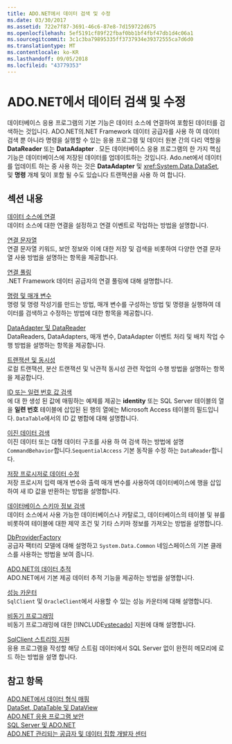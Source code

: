 ```yaml
---
title: ADO.NET에서 데이터 검색 및 수정
ms.date: 03/30/2017
ms.assetid: 722e7f87-3691-46c6-87e8-7d159722d675
ms.openlocfilehash: 5ef5191cf89f22fbaf0bb1bf4fbf47db1d4c06a1
ms.sourcegitcommit: 3c1c3ba79895335ff3737934e39372555ca7d6d0
ms.translationtype: MT
ms.contentlocale: ko-KR
ms.lasthandoff: 09/05/2018
ms.locfileid: "43779353"
---
```

# <a name="retrieving-and-modifying-data-in-adonet"></a>ADO.NET에서 데이터 검색 및 수정
데이터베이스 응용 프로그램의 기본 기능은 데이터 소스에 연결하여 포함된 데이터를 검색하는 것입니다. ADO.NET의.NET Framework 데이터 공급자를 사용 하 여 데이터 검색 뿐 아니라 명령을 실행할 수 있는 응용 프로그램 및 데이터 원본 간의 다리 역할을 **DataReader** 또는 **DataAdapter** . 모든 데이터베이스 응용 프로그램의 한 가지 핵심 기능은 데이터베이스에 저장된 데이터를 업데이트하는 것입니다. Ado.net에서 데이터를 업데이트 하는 중 사용 하는 것은 **DataAdapter** 및 <xref:System.Data.DataSet>, 및 **명령** 개체 및이 포함 될 수도 있습니다 트랜잭션을 사용 하 여 합니다.  
  
## <a name="in-this-section"></a>섹션 내용  
 [데이터 소스에 연결](../../../../docs/framework/data/adonet/connecting-to-a-data-source.md)  
 데이터 소스에 대한 연결을 설정하고 연결 이벤트로 작업하는 방법을 설명합니다.  
  
 [연결 문자열](../../../../docs/framework/data/adonet/connection-strings.md)  
 연결 문자열 키워드, 보안 정보와 이에 대한 저장 및 검색을 비롯하여 다양한 연결 문자열 사용 방법을 설명하는 항목을 제공합니다.  
  
 [연결 풀링](../../../../docs/framework/data/adonet/connection-pooling.md)  
 .NET Framework 데이터 공급자의 연결 풀링에 대해 설명합니다.  
  
 [명령 및 매개 변수](../../../../docs/framework/data/adonet/commands-and-parameters.md)  
 명령 및 명령 작성기를 만드는 방법, 매개 변수를 구성하는 방법 및 명령을 실행하여 데이터를 검색하고 수정하는 방법에 대한 항목을 제공합니다.  
  
 [DataAdapter 및 DataReader](../../../../docs/framework/data/adonet/dataadapters-and-datareaders.md)  
 DataReaders, DataAdapters, 매개 변수, DataAdapter 이벤트 처리 및 배치 작업 수행 방법을 설명하는 항목을 제공합니다.  
  
 [트랜잭션 및 동시성](../../../../docs/framework/data/adonet/transactions-and-concurrency.md)  
 로컬 트랜잭션, 분산 트랜잭션 및 낙관적 동시성 관련 작업의 수행 방법을 설명하는 항목을 제공합니다.  
  
 [ID 또는 일련 번호 값 검색](../../../../docs/framework/data/adonet/retrieving-identity-or-autonumber-values.md)  
 에 대 한 생성 된 값에 매핑하는 예제를 제공는 **identity** 또는 SQL Server 테이블의 열을 **일련 번호** 테이블에 삽입된 된 행의 열에는 Microsoft Access 테이블의 필드입니다. `DataTable`에서의 ID 값 병합에 대해 설명합니다.  
  
 [이진 데이터 검색](../../../../docs/framework/data/adonet/retrieving-binary-data.md)  
 이진 데이터 또는 대형 데이터 구조를 사용 하 여 검색 하는 방법에 설명 `CommandBehavior`합니다.`SequentialAccess` 기본 동작을 수정 하는 `DataReader`합니다.  
  
 [저장 프로시저로 데이터 수정](../../../../docs/framework/data/adonet/modifying-data-with-stored-procedures.md)  
 저장 프로시저 입력 매개 변수와 출력 매개 변수를 사용하여 데이터베이스에 행을 삽입하여 새 ID 값을 반환하는 방법을 설명합니다.  
  
 [데이터베이스 스키마 정보 검색](../../../../docs/framework/data/adonet/retrieving-database-schema-information.md)  
 데이터 소스에서 사용 가능한 데이터베이스나 카탈로그, 데이터베이스의 테이블 및 뷰를 비롯하여 테이블에 대한 제약 조건 및 기타 스키마 정보를 가져오는 방법을 설명합니다.  
  
 [DbProviderFactory](../../../../docs/framework/data/adonet/dbproviderfactories.md)  
 공급자 팩터리 모델에 대해 설명하고 `System.Data.Common` 네임스페이스의 기본 클래스를 사용하는 방법을 보여 줍니다.  
  
 [ADO.NET의 데이터 추적](../../../../docs/framework/data/adonet/data-tracing.md)  
 ADO.NET에서 기본 제공 데이터 추적 기능을 제공하는 방법을 설명합니다.  
  
 [성능 카운터](../../../../docs/framework/data/adonet/performance-counters.md)  
 `SqlClient` 및 `OracleClient`에서 사용할 수 있는 성능 카운터에 대해 설명합니다.  
  
 [비동기 프로그래밍](../../../../docs/framework/data/adonet/asynchronous-programming.md)  
 비동기 프로그래밍에 대한 [!INCLUDE[vstecado](../../../../includes/vstecado-md.md)] 지원에 대해 설명합니다.  
  
 [SqlClient 스트리밍 지원](../../../../docs/framework/data/adonet/sqlclient-streaming-support.md)  
 응용 프로그램을 작성할 해당 스트림 데이터에서 SQL Server 없이 완전히 메모리에 로드 하는 방법을 설명 합니다.  
  
## <a name="see-also"></a>참고 항목  
 [ADO.NET에서 데이터 형식 매핑](../../../../docs/framework/data/adonet/data-type-mappings-in-ado-net.md)  
 [DataSet, DataTable 및 DataView](../../../../docs/framework/data/adonet/dataset-datatable-dataview/index.md)  
 [ADO.NET 응용 프로그램 보안](../../../../docs/framework/data/adonet/securing-ado-net-applications.md)  
 [SQL Server 및 ADO.NET](../../../../docs/framework/data/adonet/sql/index.md)  
 [ADO.NET 관리되는 공급자 및 데이터 집합 개발자 센터](https://go.microsoft.com/fwlink/?LinkId=217917)
